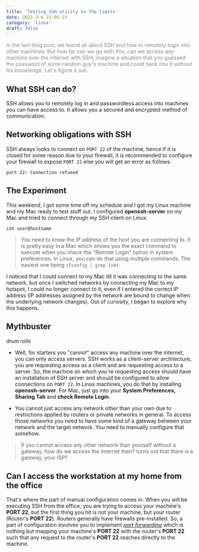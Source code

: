 ```yaml
---
title: 'Testing SSH utility to the limits'
date: 2021-3-6 21:05:23
category: 'linux'
draft: false
---
```


<p style="color: #8a8a8a">In the last blog post, we learnt all about SSH and how to remotely login
into other machines. But how far can we go with this, can we access any machine over the internet with SSH, imagine a situation that you guessed the password of some random guy's machine and could hack into it without his knowledge. Let's figure it out.<p>

## What SSH can do?
SSH allows you to remotely log in and passwordless access into machines you can have access to. It allows you a secured and encrypted method of communication.

## Networking obligations with SSH
SSH always looks to connect on `PORT 22` of the machine, hence if it is closed for some reason due to your firewall, it is recommended to configure your firewall to expose `PORT 22` else you will get an error as follows:
```
port 22: Connection refused
```

## The Experiment
This weekend, I got some time off my schedule and I got my Linux machine and my Mac ready to test stuff out. I configured **openssh-server** on my Mac and tried to connect through my SSH client on Linux.
```
ssh user@hostname
```
> You need to know the IP address of the host you are connecting to. It is pretty easy in a Mac which shows you the exact command to execute when you check the "Remote Login" option in system preferences. In Linux, you can do that using multiple commands. The easiest one being `ifconfig | grep inet`.
 
I noticed that I could connect to my Mac till it was connecting to the same network, but once I switched networks by connecting my Mac to my hotspot, I could no longer connect to it, even if I entered the correct IP address (IP addresses assigned by the network are bound to change when the underlying network changes). Out of curiosity, I began to explore why this happens.

## Mythbuster

*drum rolls*
- Well, for starters you "cannot" access any machine over the internet, you can only access servers. SSH works as a client-server architecture, you are requesting access as a client and are requesting access to a server. So, the machine on which you're requesting access should have an installation of SSH server and should be configured to allow connections on `PORT 22`. In Linux machines, you do that by installing **openssh-server**.
For Mac, just go into your **System Preferences, Sharing Tab** and **check Remote Login**.

- You cannot just access any network other than your own due to restrictions applied by routers or private networks in general. To access those networks you need to have some kind of a gateway between your network and the target network. You need to manually configure that somehow.

> If you cannot access any other network than yourself without a gateway, how do we access the Internet then? turns out that there is a gateway, your ISP?

## Can I access the workstation at my home from the office
That's where the part of manual configuration comes in. When you will be executing SSH from the office, you are trying to access your machine's **PORT 22**, but the first thing you hit is not your machine, but your router (Router's **PORT 22**). Routers generally have firewalls pre-installed. So, a part of configuration involves you to implement *[port forwarding](https://en.wikipedia.org/wiki/Port_forwarding)* which is nothing but mapping your machine's **PORT 22** with the router's **PORT 22** such that any request to the router's **PORT 22** reaches directly to the machine.
